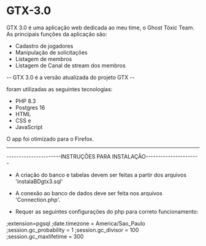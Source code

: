 # GTX-3.0

GTX 3.0 é uma aplicação web dedicada ao meu time, o Ghost Tóxic Team.
As principais funções da aplicação são:

- Cadastro de jogadores
- Manipulação de solicitações
- Listagem de membros
- Listagem de Canal de stream dos membros

-- GTX 3.0 é a versão atualizada do projeto GTX --

foram utilizadas as seguintes tecnologias:
- PHP 8.3
- Postgres 16
- HTML
- CSS e
- JavaScript
  
O app foi otimizado para o Firefox.

----------------------------------------------------------------------
----------------------INSTRUÇÕES PARA INSTALAÇÃO----------------------

- A criação do banco e tabelas devem ser feitas a partir dos arquivos 'instalaBDgtx3.sql'

- A conexão ao banco de dados deve ser feita nos arquivos 'Connection.php'.

- Requer as seguintes configurações do php para correto funcionamento:

;extension=pgsql
;date.timezone = America/Sao_Paulo
;session.gc_probability = 1
;session.gc_divisor = 100
;session.gc_maxlifetime = 300
